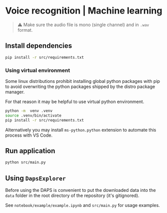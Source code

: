 # Voice recognition | Machine learning
 
> ⚠ Make sure the audio file is mono (single channel) and in `.wav` format. 

## Install dependencies

```bash
pip install -r src/requirements.txt
```

### Using virtual environment
Some linux distributions prohibit installing global python packages with pip
to avoid overwriting the python packages shipped by the distro package manager.

For that reason it may be helpful to use virtual python environment.

```bash
python -m  venv .venv
source .venv/bin/activate
pip install -r src/requirements.txt
```

Alternatively you may install `ms-python.python` extension to automate this process with VS Code.

## Run application
```bash
python src/main.py
```

## Using `DapsExplorer`

Before using the DAPS is convenient to put the downloaded data into the `data` folder in the root directory of the repository (it's gitignored).

See `notebook/example/example.ipynb` and `src/main.py` for usage examples. 
